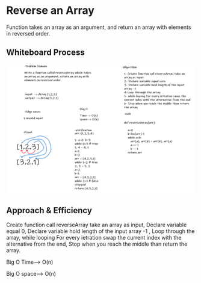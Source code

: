 # Reverse an Array

Function takes an array as an argument, and return an array with elements in reversed order.

## Whiteboard Process

![0](./array-reverse.png)

## Approach & Efficiency

Create function call reverseArray take an array as input, Declare variable equal 0, Declare variable hold length of the input array -1 , Loop through the array, while looping For every ietration swap the current index with the alternative from the end, Stop when you reach the middle than return the array.


Big O Time--> O(n)

Big O space--> O(n)
